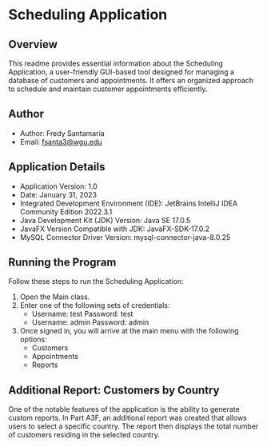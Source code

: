 # Scheduling Application

## Overview
This readme provides essential information about the Scheduling Application, a user-friendly GUI-based tool designed for managing a database of customers and appointments. It offers an organized approach to schedule and maintain customer appointments efficiently.


## Author
- Author: Fredy Santamaria
- Email: fsanta3@wgu.edu

## Application Details
- Application Version: 1.0
- Date: January 31, 2023
- Integrated Development Environment (IDE): JetBrains IntelliJ IDEA Community Edition 2022.3.1
- Java Development Kit (JDK) Version: Java SE 17.0.5
- JavaFX Version Compatible with JDK: JavaFX-SDK-17.0.2
- MySQL Connector Driver Version: mysql-connector-java-8.0.25

## Running the Program
Follow these steps to run the Scheduling Application:

1. Open the Main class.
2. Enter one of the following sets of credentials:
   - Username: test
     Password: test
   - Username: admin
     Password: admin
3. Once signed in, you will arrive at the main menu with the following options:
   - Customers
   - Appointments
   - Reports

## Additional Report: Customers by Country
One of the notable features of the application is the ability to generate custom reports. In Part A3F, an additional report was created that allows users to select a specific country. The report then displays the total number of customers residing in the selected country.
